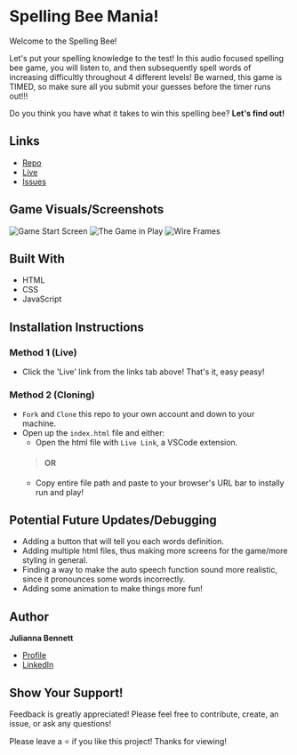 
# Spelling Bee Mania!

Welcome to the Spelling Bee!
    
Let's put your spelling knowledge to the test! In this audio focused spelling bee game, you will listen to, and then subsequently spell words of increasing difficultly throughout 4 different levels! Be warned, this game is TIMED, so make sure all you submit your guesses before the timer runs out!!!

Do you think you have what it takes to win this spelling bee? **Let's find out!**
    

## Links

- [Repo](https://github.com/julibennett/Project_1_SpellingBee 'Project_1_SpellingBee')
- [Live](https://julibennett.github.io/Project_1_SpellingBee/ 'Live View')
- [Issues](https://github.com/julibennett/Project_1_SpellingBee/issues 'Issues Page')

## Game Visuals/Screenshots

![Game Start Screen](Project_1_SpellingBee/spellingbeestart.png 'Start Screen')
![The Game in Play](Project_1_SpellingBee/spellingbee.png 'Game in Play')
![Wire Frames](Project_1_SpellingBee/wireframes.png 'Wireframes')

## Built With

- HTML
- CSS
- JavaScript

## Installation Instructions

### Method 1 (Live)

- Click the 'Live' link from the links tab above! That's it, easy peasy!

### Method 2 (Cloning)

- `Fork` and `Clone` this repo to your own account and down to your machine.
- Open up the `index.html` file and either: 
    - Open the html file with `Live Link`, a VSCode extension.
    > #### OR 
    - Copy entire file path and paste to your browser's URL bar to instally run and play!

## Potential Future Updates/Debugging

- Adding a button that will tell you each words definition.
- Adding multiple html files, thus making more screens for the game/more styling in general.
- Finding a way to make the auto speech function sound more realistic, since it pronounces some words incorrectly.
- Adding some animation to make things more fun!

## Author

**Julianna Bennett**

- [Profile](https://github.com/julibennett 'Julianna Bennett')
- [LinkedIn](https://www.linkedin.com/in/julianna-bennett4/)

## Show Your Support!

Feedback is greatly appreciated! Please feel free to contribute, create, an issue, or ask any questions! 

Please leave a ⭐️ if you like this project! Thanks for viewing!

